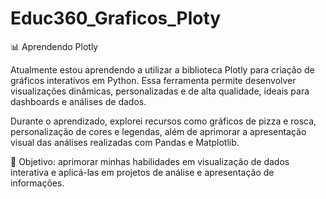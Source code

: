 # Educ360_Graficos_Ploty

📊 Aprendendo Plotly

Atualmente estou aprendendo a utilizar a biblioteca Plotly para criação de gráficos interativos em Python.
Essa ferramenta permite desenvolver visualizações dinâmicas, personalizadas e de alta qualidade, ideais para dashboards e análises de dados.

Durante o aprendizado, explorei recursos como gráficos de pizza e rosca, personalização de cores e legendas, além de aprimorar a apresentação visual das análises realizadas com Pandas e Matplotlib.

🧠 Objetivo: aprimorar minhas habilidades em visualização de dados interativa e aplicá-las em projetos de análise e apresentação de informações.
